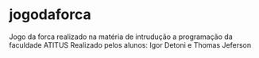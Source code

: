 # jogodaforca
Jogo da forca realizado na matéria de intrudução a programação da faculdade ATITUS
Realizado pelos alunos: Igor Detoni e Thomas Jeferson

